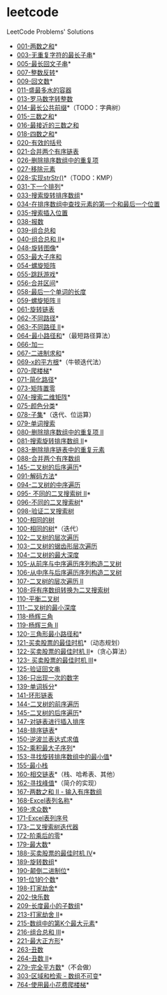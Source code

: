 # leetcode
LeetCode Problems' Solutions

- [001-两数之和](https://leetcode-cn.com/problems/two-sum/)*
- [003-无重复字符的最长子串](https://leetcode-cn.com/problems/longest-substring-without-repeating-characters/)*
- [005-最长回文子串](https://leetcode-cn.com/problems/longest-palindromic-substring/)*
- [007-整数反转](https://leetcode-cn.com/problems/reverse-integer/)*
- [009-回文数](https://leetcode-cn.com/problems/palindrome-number/)*
- [011-盛最多水的容器](https://leetcode-cn.com/problems/container-with-most-water/)
- [013-罗马数字转整数](https://leetcode-cn.com/problems/roman-to-integer/)
- [014-最长公共前缀](https://leetcode-cn.com/problems/longest-common-prefix/)*（TODO：字典树）
- [015-三数之和](https://leetcode-cn.com/problems/3sum/)*
- [016-最接近的三数之和](https://leetcode-cn.com/problems/3sum-closest/)
- [018-四数之和](https://leetcode-cn.com/problems/4sum/)*
- [020-有效的括号](https://leetcode-cn.com/problems/valid-parentheses/)
- [021-合并两个有序链表](https://leetcode-cn.com/problems/merge-two-sorted-lists/)
- [026-删除排序数组中的重复项](https://leetcode-cn.com/problems/remove-duplicates-from-sorted-array/)
- [027-移除元素](https://leetcode-cn.com/problems/remove-element/)
- [028-实现strStr()](https://leetcode-cn.com/problems/implement-strstr/)*（TODO：KMP）
- [031-下一个排列](https://leetcode-cn.com/problems/next-permutation/)*
- [033-搜索旋转排序数组](https://leetcode-cn.com/problems/search-in-rotated-sorted-array/)*
- [034-在排序数组中查找元素的第一个和最后一个位置](https://leetcode-cn.com/problems/find-first-and-last-position-of-element-in-sorted-array/)
- [035-搜索插入位置](https://leetcode-cn.com/problems/search-insert-position/)
- [038-报数](https://leetcode-cn.com/problems/count-and-say/)
- [039-组合总和](https://leetcode-cn.com/problems/combination-sum/)
- [040-组合总和 II](https://leetcode-cn.com/problems/combination-sum-ii/)*
- [048-旋转图像](https://leetcode-cn.com/problems/rotate-image/)*
- [053-最大子序和](https://leetcode-cn.com/problems/maximum-subarray/)
- [054-螺旋矩阵](https://leetcode-cn.com/problems/spiral-matrix/)
- [055-跳跃游戏](https://leetcode-cn.com/problems/jump-game/)*
- [056-合并区间](https://leetcode-cn.com/problems/merge-intervals/)*
- [058-最后一个单词的长度](https://leetcode-cn.com/problems/length-of-last-word/)
- [059-螺旋矩阵 II](https://leetcode-cn.com/problems/spiral-matrix-ii/comments/)
- [061-旋转链表](https://leetcode-cn.com/problems/two-sum/)
- [062-不同路径](https://leetcode-cn.com/problems/unique-paths/)*
- [063-不同路径 II](https://leetcode-cn.com/problems/unique-paths-ii/)*
- [064-最小路径和](https://leetcode-cn.com/problems/minimum-path-sum/)*（最短路径算法）
- [066-加一](https://leetcode-cn.com/problems/plus-one/)
- [067-二进制求和](https://leetcode-cn.com/problems/add-binary/)*
- [069-x的平方根](https://leetcode-cn.com/problems/sqrtx/)*（牛顿迭代法）
- [070-爬楼梯](https://leetcode-cn.com/problems/climbing-stairs/)*
- [071-简化路径](https://leetcode-cn.com/problems/simplify-path/)*
- [073-矩阵置零](https://leetcode-cn.com/problems/set-matrix-zeroes/)
- [074-搜索二维矩阵](https://leetcode-cn.com/problems/search-a-2d-matrix/)*
- [075-颜色分类](https://leetcode-cn.com/problems/sort-colors/)*
- [078-子集](https://leetcode-cn.com/problems/subsets/)*（迭代、位运算）
- [079-单词搜索](https://leetcode-cn.com/problems/word-search/)
- [080-删除排序数组中的重复项 II](https://leetcode-cn.com/problems/remove-duplicates-from-sorted-array-ii/)
- [081-搜索旋转排序数组 II](https://leetcode-cn.com/problems/search-in-rotated-sorted-array-ii/)*
- [083-删除排序链表中的重复元素](https://leetcode-cn.com/problems/remove-duplicates-from-sorted-list/)
- [088-合并两个有序数组](https://leetcode-cn.com/problems/merge-sorted-array/comments/)
- [145-二叉树的后序遍历](https://leetcode-cn.com/problems/binary-tree-postorder-traversal/)*
- [091-解码方法](https://leetcode-cn.com/problems/decode-ways/)*
- [094-二叉树的中序遍历](https://leetcode-cn.com/problems/binary-tree-inorder-traversal/)
- [095- 不同的二叉搜索树 II](https://leetcode-cn.com/problems/unique-binary-search-trees-ii/)*
- [096-不同的二叉搜索树](https://leetcode-cn.com/problems/unique-binary-search-trees/)*
- [098-验证二叉搜索树](https://leetcode-cn.com/problems/validate-binary-search-tree/)
- [100-相同的树](https://leetcode-cn.com/problems/same-tree/)
- [100-相同的树](https://leetcode-cn.com/problems/same-tree/)*（迭代）
- [102-二叉树的层次遍历](https://leetcode-cn.com/problems/binary-tree-level-order-traversal/)
- [103-二叉树的锯齿形层次遍历](https://leetcode-cn.com/problems/binary-tree-zigzag-level-order-traversal/)
- [104-二叉树的最大深度](https://leetcode-cn.com/problems/maximum-depth-of-binary-tree/)
- [105-从前序与中序遍历序列构造二叉树](https://leetcode-cn.com/problems/construct-binary-tree-from-preorder-and-inorder-traversal/)
- [106-从中序与后序遍历序列构造二叉树](https://leetcode-cn.com/problems/construct-binary-tree-from-inorder-and-postorder-traversal/)
- [107-二叉树的层次遍历 II](https://leetcode-cn.com/problems/binary-tree-level-order-traversal-ii/submissions/)
- [108-将有序数组转换为二叉搜索树](https://leetcode-cn.com/problems/convert-sorted-array-to-binary-search-tree/)
- [110-平衡二叉树](https://leetcode-cn.com/problems/balanced-binary-tree/)
- [111-二叉树的最小深度](https://leetcode-cn.com/problems/minimum-depth-of-binary-tree/)
- [118-杨辉三角](https://leetcode-cn.com/problems/pascals-triangle/)
- [119-杨辉三角 II](https://leetcode-cn.com/problems/pascals-triangle-ii/)
- [120-三角形最小路径和](https://leetcode-cn.com/problems/triangle/)*
- [121-买卖股票的最佳时机](https://leetcode-cn.com/problems/best-time-to-buy-and-sell-stock/)*（动态规划）
- [122-买卖股票的最佳时机 II](https://leetcode-cn.com/problems/best-time-to-buy-and-sell-stock-ii/)*（贪心算法）
- [123- 买卖股票的最佳时机 III](https://leetcode-cn.com/problems/best-time-to-buy-and-sell-stock-iii/)*
- [125-验证回文串](https://leetcode-cn.com/problems/valid-palindrome/)
- [136-只出现一次的数字](https://leetcode-cn.com/problems/single-number/)
- [139-单词拆分](https://leetcode-cn.com/problems/word-break/)*
- [141-环形链表](https://leetcode-cn.com/problems/linked-list-cycle/)
- [144-二叉树的前序遍历](https://leetcode-cn.com/problems/binary-tree-preorder-traversal/)
- [145-二叉树的后序遍历](https://leetcode-cn.com/problems/binary-tree-postorder-traversal/)*
- [147-对链表进行插入排序](https://leetcode-cn.com/problems/insertion-sort-list/)
- [148-排序链表](https://leetcode-cn.com/problems/sort-list/)*
- [150-逆波兰表达式求值](https://leetcode-cn.com/problems/evaluate-reverse-polish-notation/)
- [152-乘积最大子序列](https://leetcode-cn.com/problems/maximum-product-subarray/)*
- [153-寻找旋转排序数组中的最小值](https://leetcode-cn.com/problems/find-minimum-in-rotated-sorted-array/)*
- [155-最小栈](https://leetcode-cn.com/problems/min-stack/)
- [160-相交链表](https://leetcode-cn.com/problems/intersection-of-two-linked-lists/)*（栈、哈希表、其他）
- [162-寻找峰值](https://leetcode-cn.com/problems/find-peak-element/)*（简介的实现）
- [167-两数之和 II - 输入有序数组](https://leetcode-cn.com/problems/two-sum-ii-input-array-is-sorted/)
- [168-Excel表列名称](https://leetcode-cn.com/problems/excel-sheet-column-title/)*
- [169-求众数](https://leetcode-cn.com/problems/majority-element/)*
- [171-Excel表列序号](https://leetcode-cn.com/problems/excel-sheet-column-number/)
- [173-二叉搜索树迭代器](https://leetcode-cn.com/problems/binary-search-tree-iterator/)
- [172-阶乘后的零](https://leetcode-cn.com/problems/factorial-trailing-zeroes/)*
- [179-最大数](https://leetcode-cn.com/problems/largest-number/)*
- [188-买卖股票的最佳时机 IV](https://leetcode-cn.com/problems/best-time-to-buy-and-sell-stock-iv/)*
- [189-旋转数组](https://leetcode-cn.com/problems/rotate-array/)*
- [190-颠倒二进制位](https://leetcode-cn.com/problems/reverse-bits/)*
- [191-位1的个数](https://leetcode-cn.com/problems/number-of-1-bits/)*
- [198-打家劫舍](https://leetcode-cn.com/problems/house-robber/)*
- [202-快乐数](https://leetcode-cn.com/problems/happy-number/comments/)
- [209-长度最小的子数组](https://leetcode-cn.com/problems/minimum-size-subarray-sum/)*
- [213-打家劫舍 II](https://leetcode-cn.com/problems/house-robber-ii/)*
- [215-数组中的第K个最大元素](https://leetcode-cn.com/problems/kth-largest-element-in-an-array/)*
- [216-组合总和 III](https://leetcode-cn.com/problems/combination-sum-iii/)*
- [221-最大正方形](https://leetcode-cn.com/problems/maximal-square/)*
- [263-丑数](https://leetcode-cn.com/problems/ugly-number/)
- [264-丑数 II](https://leetcode-cn.com/problems/ugly-number-ii/)*
- [279-完全平方数](https://leetcode-cn.com/problems/perfect-squares/)*（不会做）
- [303-区域和检索 - 数组不可变](https://leetcode-cn.com/problems/range-sum-query-immutable/)*
- [764-使用最小花费爬楼梯](https://leetcode-cn.com/problems/min-cost-climbing-stairs/)*
